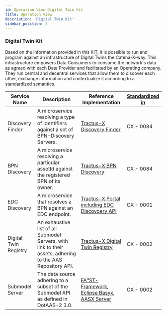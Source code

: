 ```yaml
---
id: Operation View Digital Twin Kit
title: Operation View
description: 'Digital Twin Kit'
sidebar_position: 3
---
```


### Digital Twin Kit

<!--
Documentation of the Kit.
-->

Based on the information provided in this KIT, it is possible to run and program against an infrastructure of
Digital Twins the Catena-X-way. This infrastructure empowers Data Consumers to consume the network's data as agreed with
each Data Provider and facilitated by an Operating company. They run central and decentral services that allow them to
discover each other, exchange information and contextualize it according to a standardized semantics.

| Service Name          | Description                                                                                                | Reference Implementation                                                                                                                                                                            | [Standardized in](https://catena-x.net/de/standard-library) |
|-----------------------|------------------------------------------------------------------------------------------------------------|-----------------------------------------------------------------------------------------------------------------------------------------------------------------------------------------------------|-------------------------------------------------------------|
| Discovery Finder      | A microservice resolving a type of identifiers against a set of BPN-Discovery Servers.                     | [Tractus-X Discovery Finder](https://github.com/eclipse-tractusx/sldt-discovery-finder)                                                                                                             | CX - 0084                                                   |
| BPN Discovery         | A microservice resolving a particular assetId against the registered BPN of its owner.                     | [Tractus-X BPN Discovery](https://github.com/eclipse-tractusx/sldt-bpn-discovery)                                                                                                                   | CX - 0084                                                   |
| EDC Discovery         | A microservice that resolves a BPN against an EDC endpoint.                                                | [Tractus-X Portal including EDC Discovoery API](https://github.com/eclipse-tractusx/portal-backend)                                                                                                 | CX - 0001                                                   |
| Digital Twin Registry | An exhaustive list of all Submodel Servers, with link to their assets, adhering to the AAS Repository API. | [Tractus-X Digital Twin Registry](https://github.com/eclipse-tractusx/sldt-digital-twin-registry)                                                                                                   | CX - 0002                                                   |
| Submodel Server       | The data source adhering to a subset of the Submodel API as defined in DotAAS-2 3.0.                       | [FA³ST-Framework](https://github.com/FraunhoferIOSB/FAAAST-Service), [Eclipse Basyx](https://github.com/eclipse-basyx/basyx-java-sdk), [AASX Server](https://github.com/admin-shell-io/aasx-server) | CX - 0002                                                   |

